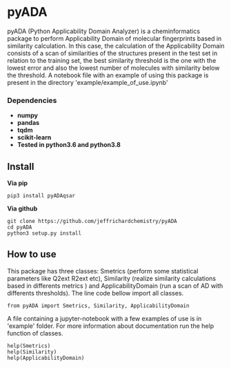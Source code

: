 # pyADA
pyADA (Python Applicability Domain Analyzer) is a cheminformatics package to perform Applicability Domain of molecular fingerprints based in similarity calculation.
In this case, the calculation of the Applicability Domain consists of a scan of similarities of the structures
present in the test set in relation to the training set, the best similarity threshold is the one with the lowest
error and also the lowest number of molecules with similarity below the threshold. 
A notebook file with an example of using this package is present in the directory 'example/example_of_use.ipynb'
### Dependencies
<ul>
<li><b>numpy</b></li>
<li><b>pandas</b></li>
<li><b>tqdm</b></li>
<li><b>scikit-learn</b></li>
<li><b>Tested in python3.6 and python3.8</b></li>
</ul>

## Install
<b>Via pip</b>
```
pip3 install pyADAqsar
```

<b>Via github</b>
```
git clone https://github.com/jeffrichardchemistry/pyADA
cd pyADA
python3 setup.py install
```

## How to use
This package has three classes: Smetrics (perform some statistical parameters like Q2ext R2ext etc), Similarity (realize similarity calculations based in differents metrics ) and ApplicabilityDomain (run a scan of AD with differents thresholds). The line code bellow import all classes.
```
from pyADA import Smetrics, Similarity, ApplicabilityDomain
```
A file containing a jupyter-notebook with a few examples of use is in 'example' folder.
For more information about documentation run the help function of classes.
```
help(Smetrics)
help(Similarity)
help(ApplicabilityDomain)
```
